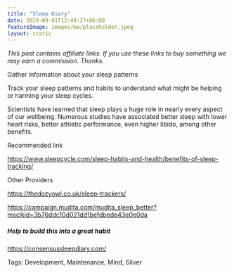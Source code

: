 ```yaml
---
title: "Sleep Diary"
date: 2020-09-01T12:49:27+06:00
featureImage: images/ma/placeholder.jpeg
layout: static
---
```

*This post contains affiliate links. If you use these links to buy something we may
earn a commission. Thanks.*

Gather information about your sleep patterns

Track your sleep patterns and habits to understand what might be helping or harming your sleep cycles. 

Scientists have learned that sleep plays a huge role in nearly every aspect of our wellbeing. Numerous studies have associated better sleep with lower heart risks, better athletic performance, even higher libido, among other benefits.

Recommended link

https://www.sleepcycle.com/sleep-habits-and-health/benefits-of-sleep-tracking/

Other Providers

https://thedozyowl.co.uk/sleep-trackers/

https://campaign.mudita.com/mudita_sleep_better?msclkid=3b76ddc10d021dd1befdbede43e0e0da


##### Help to build this into a great habit

https://consensussleepdiary.com/



Tags: Development, Maintenance, Mind, Silver






